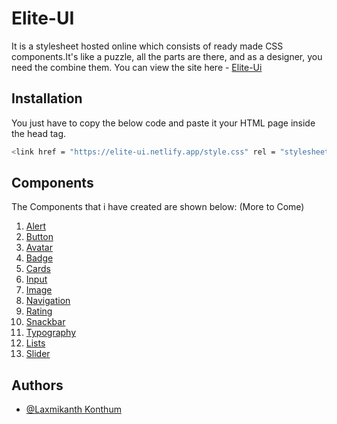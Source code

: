 
# Elite-UI

It is a stylesheet hosted online which consists of ready made CSS components.It's like a puzzle, all the parts are there, and as a designer, you need the combine them.
You can view the site here - [Elite-Ui](https://elite-ui.netlify.app/)

## Installation

You just have to copy the below code and paste it your HTML page inside the head tag.

```bash
<link href = "https://elite-ui.netlify.app/style.css" rel = "stylesheet">
```

    
## Components

The Components that i have created are shown below: (More to Come)

1. [Alert](https://elite-ui.netlify.app/components/alert/alert)
2. [Button](https://elite-ui.netlify.app/components/button/button)
3. [Avatar](https://elite-ui.netlify.app/components/avatar/avatar)
4. [Badge](https://elite-ui.netlify.app/components/badge/badge)
5. [Cards](https://elite-ui.netlify.app/components/cards/cards)
6. [Input](https://elite-ui.netlify.app/components/input/input)
7. [Image](https://elite-ui.netlify.app/components/image/image)
8. [Navigation](https://elite-ui.netlify.app/components/navbar/navbar)
9. [Rating](https://elite-ui.netlify.app/components/rating/rating)
10. [Snackbar](https://elite-ui.netlify.app/components/snackbar/snackbar)
11. [Typography](https://elite-ui.netlify.app/components/typography/typography)
12. [Lists](https://elite-ui.netlify.app/components/lists/lists)
13. [Slider](https://elite-ui.netlify.app/components/slider/slider)

## Authors

- [@Laxmikanth Konthum](https://github.com/laxmikanthkonthum)

